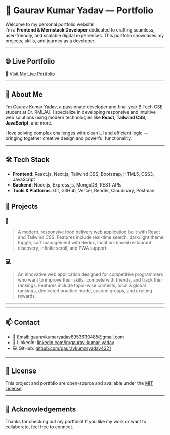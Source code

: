 # 💼 Gaurav Kumar Yadav — Portfolio

Welcome to my personal portfolio website!  
I'm a **Frontend & Mernstack Developer** dedicated to crafting seamless, user-friendly, and scalable digital experiences. This portfolio showcases my projects, skills, and journey as a developer.

---



## 🌐 Live Portfolio

🔗 [Visit My Live Portfolio](https://portfolio-gaurav08.vercel.app/)

---
## 🚀 About Me

I'm Gaurav Kumar Yadav, a passionate developer and final year B.Tech CSE student at Dr. RMLAU. I specialize in developing responsive and intuitive web solutions using modern technologies like **React**, **Tailwind CSS**, **JavaScript**, and more.

I love solving complex challenges with clean UI and efficient logic — bringing together creative design and powerful functionality.

---

## 🛠️ Tech Stack

- **Frontend**: React.js, Next.js, Tailwind CSS, Bootstrap, HTML5, CSS3, JavaScript
- **Backend**: Node.js, Express.js, MongoDB, REST APIs
- **Tools & Platforms**: Git, GitHub, Vercel, Render, Cloudinary, Postman



## 📂 Projects

### 🍕 
> A modern, responsive food delivery web application built with React and Tailwind CSS. Features include real-time search, dark/light theme toggle, cart management with Redux, location-based restaurant discovery, infinite scroll, and PWA support.



### 💻 
> An innovative web application designed for competitive programmers who want to improve their skills, compete with friends, and track their rankings. Features include topic-wise contests, local & global rankings, dedicated practice mode, custom groups, and exciting rewards.

---


---

## 📫 Contact

- 📧 Email: [gauravkumaryadav8953630485@gmail.com](mailto:tabishjaved2030@gmail.com)
- 💼 LinkedIn: [linkedin.com/in/gaurav-kumar-yadav](https://www.linkedin.com/in/gaurav-kumar-yadav-30406a236/)
- 💻 GitHub: [github.com/gauravkumaryadav4321](https://github.com/Gauravkumaryadav4321)

---

## 📃 License

This project and portfolio are open-source and available under the [MIT License](LICENSE).

---

## 🙌 Acknowledgements

Thanks for checking out my portfolio! If you like my work or want to collaborate, feel free to connect.
